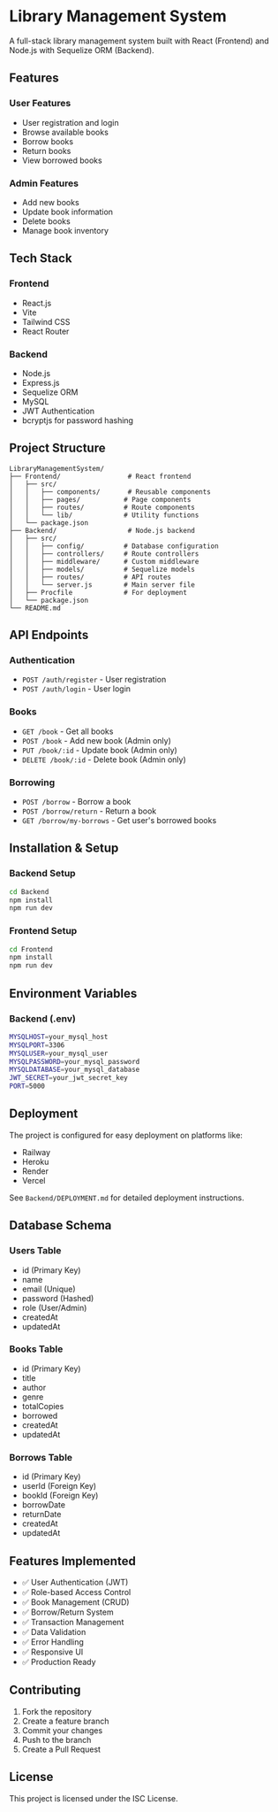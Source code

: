 # Library Management System

A full-stack library management system built with React (Frontend) and Node.js with Sequelize ORM (Backend).

## Features

### User Features
- User registration and login
- Browse available books
- Borrow books
- Return books
- View borrowed books

### Admin Features
- Add new books
- Update book information
- Delete books
- Manage book inventory

## Tech Stack

### Frontend
- React.js
- Vite
- Tailwind CSS
- React Router

### Backend
- Node.js
- Express.js
- Sequelize ORM
- MySQL
- JWT Authentication
- bcryptjs for password hashing

## Project Structure

```
LibraryManagementSystem/
├── Frontend/                 # React frontend
│   ├── src/
│   │   ├── components/       # Reusable components
│   │   ├── pages/           # Page components
│   │   ├── routes/          # Route components
│   │   └── lib/             # Utility functions
│   └── package.json
├── Backend/                  # Node.js backend
│   ├── src/
│   │   ├── config/          # Database configuration
│   │   ├── controllers/     # Route controllers
│   │   ├── middleware/      # Custom middleware
│   │   ├── models/          # Sequelize models
│   │   ├── routes/          # API routes
│   │   └── server.js        # Main server file
│   ├── Procfile             # For deployment
│   └── package.json
└── README.md
```

## API Endpoints

### Authentication
- `POST /auth/register` - User registration
- `POST /auth/login` - User login

### Books
- `GET /book` - Get all books
- `POST /book` - Add new book (Admin only)
- `PUT /book/:id` - Update book (Admin only)
- `DELETE /book/:id` - Delete book (Admin only)

### Borrowing
- `POST /borrow` - Borrow a book
- `POST /borrow/return` - Return a book
- `GET /borrow/my-borrows` - Get user's borrowed books

## Installation & Setup

### Backend Setup
```bash
cd Backend
npm install
npm run dev
```

### Frontend Setup
```bash
cd Frontend
npm install
npm run dev
```

## Environment Variables

### Backend (.env)
```bash
MYSQLHOST=your_mysql_host
MYSQLPORT=3306
MYSQLUSER=your_mysql_user
MYSQLPASSWORD=your_mysql_password
MYSQLDATABASE=your_mysql_database
JWT_SECRET=your_jwt_secret_key
PORT=5000
```

## Deployment

The project is configured for easy deployment on platforms like:
- Railway
- Heroku
- Render
- Vercel

See `Backend/DEPLOYMENT.md` for detailed deployment instructions.

## Database Schema

### Users Table
- id (Primary Key)
- name
- email (Unique)
- password (Hashed)
- role (User/Admin)
- createdAt
- updatedAt

### Books Table
- id (Primary Key)
- title
- author
- genre
- totalCopies
- borrowed
- createdAt
- updatedAt

### Borrows Table
- id (Primary Key)
- userId (Foreign Key)
- bookId (Foreign Key)
- borrowDate
- returnDate
- createdAt
- updatedAt

## Features Implemented

- ✅ User Authentication (JWT)
- ✅ Role-based Access Control
- ✅ Book Management (CRUD)
- ✅ Borrow/Return System
- ✅ Transaction Management
- ✅ Data Validation
- ✅ Error Handling
- ✅ Responsive UI
- ✅ Production Ready

## Contributing

1. Fork the repository
2. Create a feature branch
3. Commit your changes
4. Push to the branch
5. Create a Pull Request

## License

This project is licensed under the ISC License.
